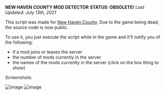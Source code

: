 **NEW HAVEN COUNTY MOD DETECTOR**
**STATUS: OBSOLETE!**
*Last Updated: July 13th, 2021*

This script was made for [New Haven County](https://www.roblox.com/games/979209050/New-Haven-County). Due to the game being dead, the source code is now public.

To use it, you just execute the script while in the game and it'll notify you of the following: 
  - if a mod joins or leaves the server
  - the number of mods currently in the server
  - the names of the mods currently in the server (click on the box thing to show)

Screenshots:

![image](https://user-images.githubusercontent.com/63873427/145701713-1237fc4b-40f3-42c9-b9a0-e80d9342694b.jpg)
![image](https://user-images.githubusercontent.com/63873427/125530526-0fa0815c-c046-4992-a6fb-6ddb346d5708.png)
